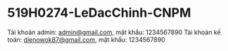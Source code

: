 # 519H0274-LeDacChinh-CNPM


Tài khoản admin: admin@gmail.com, mật khẩu: 1234567890
Tài khoản kế toán: dienowok87@gmail.com, mật khẩu: 1234567890
